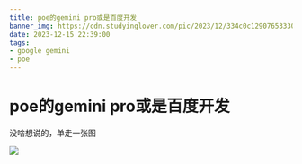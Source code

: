 ```yaml
---
title: poe的gemini pro或是百度开发
banner_img: https://cdn.studyinglover.com/pic/2023/12/334c0c129076533308cbc7e03f8c55be.png
date: 2023-12-15 22:39:00
tags:
- google gemini
- poe
---
```

# poe的gemini pro或是百度开发

没啥想说的，单走一张图

![](https://cdn.studyinglover.com/pic/2023/12/98c9c44118ebd3444ad2fdfe494f8a85.png)